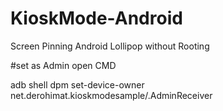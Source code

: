 # KioskMode-Android
Screen Pinning Android Lollipop without Rooting

#set as Admin open CMD

adb shell dpm set-device-owner net.derohimat.kioskmodesample/.AdminReceiver
